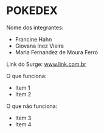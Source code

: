 # POKEDEX

Nome dos integrantes: 
- Francine Hahn
- Giovana Inez Vieira
- Maria Fernandez de Moura Ferro

Link do Surge: www.link.com.br

O que funciona:
- Item 1
- Item 2

O que não funciona: 
- Item 3
- Item 4